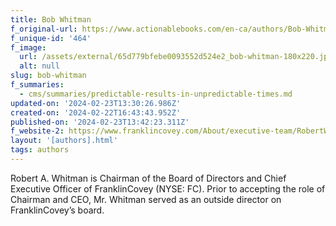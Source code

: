 ```yaml
---
title: Bob Whitman
f_original-url: https://www.actionablebooks.com/en-ca/authors/Bob-Whitman/
f_unique-id: '464'
f_image:
  url: /assets/external/65d779bfebe0093552d524e2_bob-whitman-180x220.jpeg
  alt: null
slug: bob-whitman
f_summaries:
  - cms/summaries/predictable-results-in-unpredictable-times.md
updated-on: '2024-02-23T13:30:26.986Z'
created-on: '2024-02-22T16:43:43.952Z'
published-on: '2024-02-23T13:42:23.311Z'
f_website-2: https://www.franklincovey.com/About/executive-team/RobertWhitman.html
layout: '[authors].html'
tags: authors
---
```


Robert A. Whitman is Chairman of the Board of Directors and Chief Executive Officer of FranklinCovey (NYSE: FC). Prior to accepting the role of Chairman and CEO, Mr. Whitman served as an outside director on FranklinCovey’s board.
